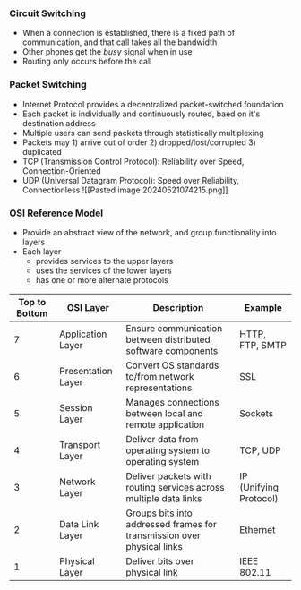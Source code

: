 
### Circuit Switching
- When a connection is established, there is a fixed path of communication, and that call takes all the bandwidth
- Other phones get the *busy* signal when in use
- Routing only occurs before the call

### Packet Switching
- Internet Protocol provides a decentralized packet-switched foundation
- Each packet is individually and continuously routed, baed on it's destination address
- Multiple users can send packets through statistically multiplexing
- Packets may 1) arrive out of order 2) dropped/lost/corrupted 3) duplicated
- TCP (Transmission Control Protocol): Reliability over Speed, Connection-Oriented
- UDP (Universal Datagram Protocol): Speed over Reliability, Connectionless
![[Pasted image 20240521074215.png]]

### OSI Reference Model
- Provide an abstract view of the network, and group functionality into layers
- Each layer
	- provides services to the upper layers
	- uses the services of the lower layers
	- has one or more alternate protocols

| Top to Bottom | OSI Layer | Description | Example |
| ---- | ---- | ---- | ---- |
| 7 | Application Layer | Ensure communication between distributed software components | HTTP, FTP, SMTP |
| 6 | Presentation Layer | Convert OS standards to/from network representations | SSL |
| 5 | Session Layer | Manages connections between local and remote application | Sockets |
| 4 | Transport Layer | Deliver data from operating system to operating system | TCP, UDP |
| 3 | Network Layer | Deliver packets with routing services across multiple data links | IP (Unifying Protocol) |
| 2 | Data Link Layer | Groups bits into addressed frames for transmission over physical links | Ethernet  |
| 1 | Physical Layer | Deliver bits over physical link | IEEE 802.11 |
